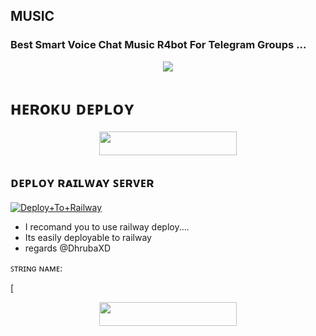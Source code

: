 ## MUSIC 

### Best Smart Voice Chat Music R4bot For Telegram Groups ...


<p align="center"><a href="https://t.me/mr_Agora"><img src="https://te.legra.ph/file/743570cee67092f5d03b7.jpg"></a></p>


# ʜᴇʀoᴋᴜ ᴅᴇᴘʟᴏʏ
<p align="center"><a href="https://heroku.com/deploy?template=https://github.com/MR-KANNADIGA/VCX"> <img src="https://img.shields.io/badge/Deploy%20To%20Heroku-grey?style=for-the-badge&logo=heroku" width="220" height="38.45"/></a></p>



## ᴅᴇᴘʟᴏʏ ʀᴀɪʟᴡᴀʏ ꜱᴇʀᴠᴇʀ </h4>

[![Deploy+To+Railway](https://railway.app/button.svg)](https://railway.app/new/template?template=https://github.com/MR-KANNADIGA/VCX&envs=SESSION_NAME,BOT_TOKEN,BOT_NAME,API_ID,API_HASH,SUDO_USERS,DURATION_LIMIT,MASTER_USERNAME)

- I recomand you to use railway deploy....
- Its easily deployable to railway
- regards @DhrubaXD


ꜱᴛʀɪɴɢ ɴᴀᴍᴇ:

[<p align="center"><a href="https://t.me/agora_ssgenbot"> <img src="https://img.shields.io/badge/STRING%20To%20GENERATOR-orange?style=for-the-badge&logo=heroku" width="220" height="38.45"/></a></p>

